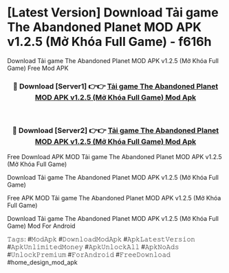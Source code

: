 # [Latest Version] Download Tải game The Abandoned Planet MOD APK v1.2.5 (Mở Khóa Full Game) - f616h

Download Tải game The Abandoned Planet MOD APK v1.2.5 (Mở Khóa Full Game) Free Mod APK

<div align="center">
<h3>🔴 Download [Server1] 👉👉 <a href="https://apk-comot.site?title=Tải_game_The_Abandoned_Planet_MOD_APK_v1.2.5_(Mở_Khóa_Full_Game)">Tải game The Abandoned Planet MOD APK v1.2.5 (Mở Khóa Full Game) Mod Apk</a></h3><br>

<h3>🔴 Download [Server2] 👉👉 <a href="https://apk-comot.site?title=Tải_game_The_Abandoned_Planet_MOD_APK_v1.2.5_(Mở_Khóa_Full_Game)">Tải game The Abandoned Planet MOD APK v1.2.5 (Mở Khóa Full Game) Mod Apk</a></h3>
</div>


Free Download APK MOD Tải game The Abandoned Planet MOD APK v1.2.5 (Mở Khóa Full Game)

Download Tải game The Abandoned Planet MOD APK v1.2.5 (Mở Khóa Full Game) 

Free APK MOD Tải game The Abandoned Planet MOD APK v1.2.5 (Mở Khóa Full Game) 

Download Tải game The Abandoned Planet MOD APK v1.2.5 (Mở Khóa Full Game) Mod For Android

𝚃𝚊𝚐𝚜: #𝙼𝚘𝚍𝙰𝚙𝚔 #𝙳𝚘𝚠𝚗𝚕𝚘𝚊𝚍𝙼𝚘𝚍𝙰𝚙𝚔 #𝙰𝚙𝚔𝙻𝚊𝚝𝚎𝚜𝚝𝚅𝚎𝚛𝚜𝚒𝚘𝚗 #𝙰𝚙𝚔𝚄𝚗𝚕𝚒𝚖𝚒𝚝𝚎𝚍𝙼𝚘𝚗𝚎𝚢 #𝙰𝚙𝚔𝚄𝚗𝚕𝚘𝚌𝚔𝙰𝚕𝚕 #𝙰𝚙𝚔𝙽𝚘𝙰𝚍𝚜 #𝚄𝚗𝚕𝚘𝚌𝚔𝙿𝚛𝚎𝚖𝚒𝚞𝚖 #𝙵𝚘𝚛𝙰𝚗𝚍𝚛𝚘𝚒𝚍 #𝙵𝚛𝚎𝚎𝙳𝚘𝚠𝚗𝚕𝚘𝚊𝚍 #home_design_mod_apk